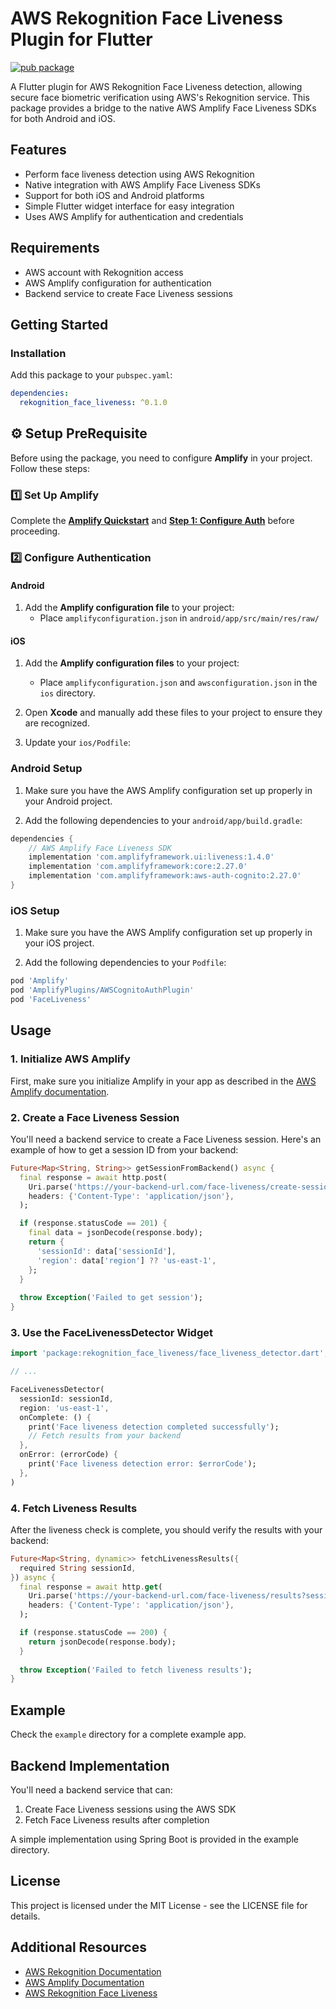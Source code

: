 # AWS Rekognition Face Liveness Plugin for Flutter

[![pub package](https://img.shields.io/pub/v/rekognition_face_liveness.svg)](https://pub.dev/packages/rekognition_face_liveness)

A Flutter plugin for AWS Rekognition Face Liveness detection, allowing secure face biometric verification using AWS's Rekognition service. This package provides a bridge to the native AWS Amplify Face Liveness SDKs for both Android and iOS.

## Features

- Perform face liveness detection using AWS Rekognition
- Native integration with AWS Amplify Face Liveness SDKs
- Support for both iOS and Android platforms
- Simple Flutter widget interface for easy integration
- Uses AWS Amplify for authentication and credentials

## Requirements

- AWS account with Rekognition access
- AWS Amplify configuration for authentication
- Backend service to create Face Liveness sessions

## Getting Started

### Installation

Add this package to your `pubspec.yaml`:

```yaml
dependencies:
  rekognition_face_liveness: ^0.1.0
```
## ⚙️ Setup PreRequisite

Before using the package, you need to configure **Amplify** in your project. Follow these steps:

### 1️⃣ Set Up Amplify

Complete the **[Amplify Quickstart](https://ui.docs.amplify.aws/swift/connected-components/liveness#quick-start)** and **[Step 1: Configure Auth](https://ui.docs.amplify.aws/swift/connected-components/liveness#step-1-configure-auth)** before proceeding.

### 2️⃣ Configure Authentication

#### Android

1. Add the **Amplify configuration file** to your project:
    - Place `amplifyconfiguration.json` in `android/app/src/main/res/raw/`

#### iOS

1. Add the **Amplify configuration files** to your project:
    - Place `amplifyconfiguration.json` and `awsconfiguration.json` in the `ios` directory.

2. Open **Xcode** and manually add these files to your project to ensure they are recognized.

3. Update your `ios/Podfile`:


### Android Setup

1. Make sure you have the AWS Amplify configuration set up properly in your Android project.

2. Add the following dependencies to your `android/app/build.gradle`:

```gradle
dependencies {
    // AWS Amplify Face Liveness SDK
    implementation 'com.amplifyframework.ui:liveness:1.4.0'
    implementation 'com.amplifyframework:core:2.27.0'
    implementation 'com.amplifyframework:aws-auth-cognito:2.27.0'
}
```

### iOS Setup

1. Make sure you have the AWS Amplify configuration set up properly in your iOS project.

2. Add the following dependencies to your `Podfile`:

```ruby
pod 'Amplify'
pod 'AmplifyPlugins/AWSCognitoAuthPlugin'
pod 'FaceLiveness'
```

## Usage

### 1. Initialize AWS Amplify

First, make sure you initialize Amplify in your app as described in the [AWS Amplify documentation](https://docs.amplify.aws/lib/project-setup/create-application/q/platform/flutter/).

### 2. Create a Face Liveness Session

You'll need a backend service to create a Face Liveness session. Here's an example of how to get a session ID from your backend:

```dart
Future<Map<String, String>> getSessionFromBackend() async {
  final response = await http.post(
    Uri.parse('https://your-backend-url.com/face-liveness/create-session'),
    headers: {'Content-Type': 'application/json'},
  );

  if (response.statusCode == 201) {
    final data = jsonDecode(response.body);
    return {
      'sessionId': data['sessionId'],
      'region': data['region'] ?? 'us-east-1',
    };
  }
  
  throw Exception('Failed to get session');
}
```

### 3. Use the FaceLivenessDetector Widget

```dart
import 'package:rekognition_face_liveness/face_liveness_detector.dart';

// ...

FaceLivenessDetector(
  sessionId: sessionId,
  region: 'us-east-1',
  onComplete: () {
    print('Face liveness detection completed successfully');
    // Fetch results from your backend
  },
  onError: (errorCode) {
    print('Face liveness detection error: $errorCode');
  },
)
```

### 4. Fetch Liveness Results

After the liveness check is complete, you should verify the results with your backend:

```dart
Future<Map<String, dynamic>> fetchLivenessResults({
  required String sessionId,
}) async {
  final response = await http.get(
    Uri.parse('https://your-backend-url.com/face-liveness/results?sessionId=$sessionId'),
    headers: {'Content-Type': 'application/json'},
  );

  if (response.statusCode == 200) {
    return jsonDecode(response.body);
  }
  
  throw Exception('Failed to fetch liveness results');
}
```

## Example

Check the `example` directory for a complete example app.

## Backend Implementation

You'll need a backend service that can:

1. Create Face Liveness sessions using the AWS SDK
2. Fetch Face Liveness results after completion

A simple implementation using Spring Boot is provided in the example directory.

## License

This project is licensed under the MIT License - see the LICENSE file for details.

## Additional Resources

- [AWS Rekognition Documentation](https://docs.aws.amazon.com/rekognition/latest/dg/what-is.html)
- [AWS Amplify Documentation](https://docs.amplify.aws/)
- [AWS Rekognition Face Liveness](https://docs.aws.amazon.com/rekognition/latest/dg/face-liveness.html)  
